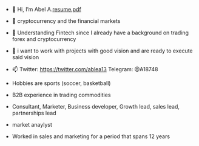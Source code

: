 - 👋 Hi, I’m Abel A.[resume.pdf](https://github.com/Gittygrub/Gittygrub/files/9092267/resume.pdf)

- 👀 cryptocurrency and the financial markets
- 🌱 Understanding Fintech since I already have a background on trading forex and cryptocurrency
- 💞️ i want to work with projects with good vision and are ready to execute said vision
- 📫 Twitter: https://twitter.com/ablea13 Telegram: @A18748
- Hobbies are sports (soccer, basketball)
- B2B experience in trading commodities
- Consultant, Marketer, Business developer, Growth lead, sales lead, partnerships lead
- market anaylyst
- Worked in sales and marketing for a period that spans 12 years
